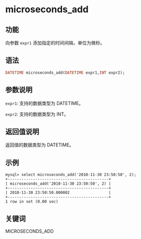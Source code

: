 # microseconds_add

## 功能

向参数 `expr1` 添加指定的时间间隔，单位为微秒。

## 语法

```Haskell
DATETIME microseconds_add(DATETIME expr1,INT expr2);
```

## 参数说明

`expr1`: 支持的数据类型为 DATETIME。

`expr2`: 支持的数据类型为 INT。

## 返回值说明

返回值的数据类型为 DATETIME。

## 示例

```Plain Text
mysql> select microseconds_add('2010-11-30 23:50:50', 2);
+--------------------------------------------+
| microseconds_add('2010-11-30 23:50:50', 2) |
+--------------------------------------------+
| 2010-11-30 23:50:50.000002                 |
+--------------------------------------------+
1 row in set (0.00 sec)
```

## 关键词

MICROSECONDS_ADD
